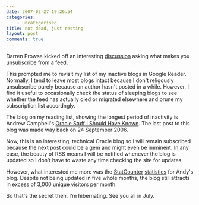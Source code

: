 ```yaml
---
date: 2007-02-27 19:26:54
categories:
    - uncategorised
title: not dead, just resting
layout: post
comments: true
---
```

Darren Prowse kicked off an interesting
[discussion](http://www.problogger.net/archives/2007/02/27/what-makes-you-unsubscribe-from-a-blogs-rss-feed/)
asking what makes you unsubscribe from a feed.

This prompted me to revisit my list of my inactive blogs in Google
Reader. Normally, I tend to leave most blogs intact because I don't
religously unsubscribe purely because an author hasn't posted in a
while. However, I find it useful to occasionally check the status of
sleeping blogs to see whether the feed has actually died or migrated
elsewhere and prune my subscription list accordngly.

The blog on my reading list, showing the longest period of inactivity is
Andrew Campbell's
[Oracle Stuff I Should Have Known](http://oracleandy.blogspot.com/).
The last post to this blog was made way back on 24 September 2006.

Now, this is an interesting, technical Oracle blog so I will remain
subscribed because the next post could be a gem and might even be
imminent. In any case, the beauty of RSS means I will be notified
whenever the blog is updated so I don't have to waste any time checking
the site for updates.

However, what interested me more was the
[StatCounter](http://my2.statcounter.com/project/standard/stats.php?account_id=938873&login_id=1&code=e37efadaffd6f953bfcc2cabdf6e1e16&guest_login=1&project_id=1288882)
[statistics](http://www.flickr.com/photos/70276096@N00/404537184/) for
Andy's blog. Despite not being updated in five whole months, the blog
still attracts in excess of 3,000 unique visitors per month.

So that's the secret then. I'm hibernating. See you all in July.
